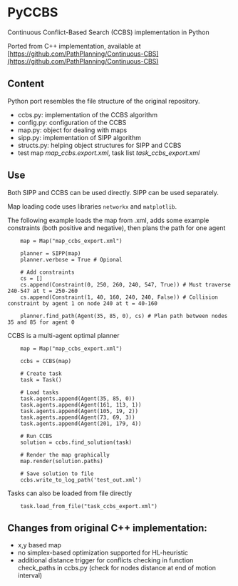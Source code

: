 # PyCCBS
Continuous Conflict-Based Search (CCBS) implementation in Python

Ported from C++ implementation, available at [https://github.com/PathPlanning/Continuous-CBS](https://github.com/PathPlanning/Continuous-CBS)

## Content

Python port resembles the file structure of the original repository.

- ccbs.py: implementation of the CCBS algorithm
- config.py: configuration of the CCBS
- map.py: object for dealing with maps
- sipp.py: implementation of SIPP algorithm
- structs.py: helping object structures for SIPP and CCBS
- test map *map_ccbs.export.xml*, task list *task_ccbs_export.xml*

## Use

Both SIPP and CCBS can be used directly. SIPP can be used separately.

Map loading code uses libraries `networkx` and `matplotlib`.

The following example loads the map from .xml, adds some example constraints (both positive and negative), then plans the path for one agent
```
    map = Map("map_ccbs_export.xml")

    planner = SIPP(map)
    planner.verbose = True # Opional

    # Add constraints
    cs = []
    cs.append(Constraint(0, 250, 260, 240, 547, True)) # Must traverse 240-547 at t = 250-260
    cs.append(Constraint(1, 40, 160, 240, 240, False)) # Collision constraint by agent 1 on node 240 at t = 40-160

    planner.find_path(Agent(35, 85, 0), cs) # Plan path between nodes 35 and 85 for agent 0
```

CCBS is a multi-agent optimal planner
```
    map = Map("map_ccbs_export.xml")

    ccbs = CCBS(map)

    # Create task
    task = Task()

    # Load tasks
    task.agents.append(Agent(35, 85, 0))
    task.agents.append(Agent(161, 113, 1))
    task.agents.append(Agent(105, 19, 2))
    task.agents.append(Agent(73, 69, 3))
    task.agents.append(Agent(201, 179, 4))
    
    # Run CCBS
    solution = ccbs.find_solution(task)    

    # Render the map graphically
    map.render(solution.paths)

    # Save solution to file
    ccbs.write_to_log_path('test_out.xml')
```

Tasks can also be loaded from file directly
```
    task.load_from_file("task_ccbs_export.xml") 
```

## Changes from original C++ implementation:
- x,y based map
- no simplex-based optimization supported for HL-heuristic
- additional distance trigger for conflicts checking in function check_paths in ccbs.py (check for nodes distance at end of motion interval)

